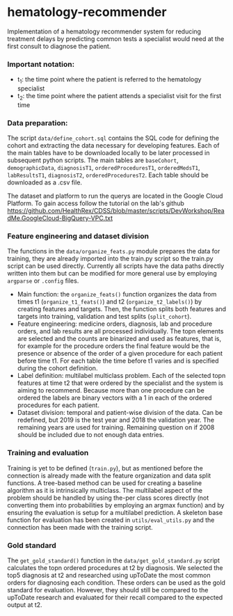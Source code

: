 # hematology-recommender
Implementation of a hematology recommender system for reducing treatment delays by predicting common tests a specialist would need at the first consult to diagnose the patient.

### Important notation:
- t<sub>1</sub>: the time point where the patient is referred to the hematology specialist
- t<sub>2</sub>: the time point where the patient attends a specialist visit for the first time

### Data preparation: 
The script `data/define_cohort.sql` contains the SQL code for defining the cohort and extracting the data necessary for developing features. Each of the main tables have to be downloaded locally to be later processed in subsequent python scripts. The main tables are `baseCohort`, `demographicData`, `diagnosisT1`, `orderedProceduresT1`, `orderedMedsT1`, `labResultsT1`, `diagnosisT2`, `orderedProceduresT2`. Each table should be downloaded as a .csv file.

The dataset and platform to run the querys are located in the Google Cloud Platform. To gain access follow the tutorial on the lab's github https://github.com/HealthRex/CDSS/blob/master/scripts/DevWorkshop/ReadMe.GoogleCloud-BigQuery-VPC.txt

### Feature engineering and dataset division
The functions in the `data/organize_feats.py` module prepares the data for training, they are already imported into the train.py script so the train.py script can be used directly. Currently all scripts have the data paths directly written into them but can be modified for more general use by employing `argparse` or `.config` files.

- Main function: the `organize_feats()` function organizes the data from times t1 (`organize_t1_feats()`) and t2 (`organize_t2_labels()`) by creating features and targets. Then, the function splits both features and targets into training, validation and test splits (`split_cohort`).
- Feature engineering: medicine orders, diagnosis, lab and procedure orders, and lab results are all processed individually. The topn elements are selected and the counts are binarized and used as features, that is, for example for the procedure orders the final feature would be the presence or absence of the order of a given procedure for each patient before time t1. For each table the time before t1 varies and is specified during the cohort definition.
- Label definition: multilabel multiclass problem. Each of the selected topn features at time t2 that were ordered by the specialist and the system is aiming to recommend. Because more than one procedure can be ordered the labels are binary vectors with a 1 in each of the ordered procedures for each patient.
- Dataset division: temporal and patient-wise division of the data. Can be redefined, but 2019 is the test year and 2018 the validation year. The remaining years are used for training. Remaining question on if 2008 should be included due to not enough data entries.

### Training and evaluation
Training is yet to be defined (`train.py`), but as mentioned before the connection is already made with the feature organization and data split functions. A tree-based method can be used for creating a baseline algorithm as it is intrinsically multiclass. The multilabel aspect of the problem should be handled by using the-per class scores directly (not converting them into probabilities by employing an argmax function) and by ensuring the evaluation is setup for a multilabel prediction. A skeleton base function for evaluation has been created in `utils/eval_utils.py` and the connection has been made with the training script.

### Gold standard
The `get_gold_standard()` function in the `data/get_gold_standard.py` script calculates the topn ordered procedures at t2 by diagnosis. We selected the top5 diagnosis at t2 and researched using upToDate the most common orders for diagnosing each condition. These orders can be used as the gold standard for evaluation. However, they should still be compared to the upToDate research and evaluated for their recall compared to the expected output at t2.